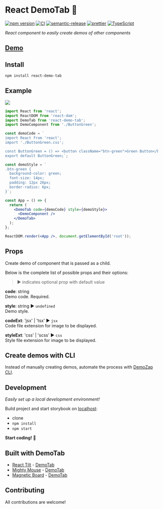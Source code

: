 # React DemoTab 📑

[![npm version][npm-badge]][npm-url]
[![CI][build-badge]][build-url]
[![semantic-release][semantic-badge]][semantic-url]
[![prettier][prettier-badge]][prettier-url]
[![TypeScript][typescript-badge]][typescript-url]

_React component to easily create demos of other components_

## [Demo](https://mkosir.github.io/react-demo-tab)

## Install

```bash
npm install react-demo-tab
```

## Example

[![](demo-tab.gif)](https://mkosir.github.io/react-demo-tab/?path=/story/examples--button-green-jsx-css)

```jsx
import React from 'react';
import ReactDOM from 'react-dom';
import DemoTab from 'react-demo-tab';
import DemoComponent from './ButtonGreen';

const demoCode = `
import React from 'react';
import './ButtonGreen.css';

const ButtonGreen = () => <button className="btn-green">Green Button</button>;
export default ButtonGreen;`;

const demoStyle = `
.btn-green {
  background-color: green;
  font-size: 14px;
  padding: 12px 26px;
  border-radius: 6px;
}`;

const App = () => {
  return (
    <DemoTab code={demoCode} style={demoStyle}>
      <DemoComponent />
    </DemoTab>
  );
};

ReactDOM.render(<App />, document.getElementById('root'));
```

## Props

Create demo of component that is passed as a child.

Below is the complete list of possible props and their options:

> ▶︎ indicates optional prop with default value

**code**: string  
Demo code. Required.

**style**: string ▶︎ `undefined`  
Demo style.

**codeExt**: 'jsx' | 'tsx' ▶︎ `jsx`  
Code file extension for image to be displayed.

**styleExt**: 'css' | 'scss' ▶︎ `css`  
Style file extension for image to be displayed.

## Create demos with CLI

Instead of manually creating demos, automate the process with [DemoZap CLI](https://github.com/mkosir/demozap).

## Development

_Easily set up a local development environment!_

Build project and start storybook on [localhost](http://localhost:9009):

- clone
- `npm install`
- `npm start`

**Start coding!** 🎉

## Built with DemoTab

- [React Tilt](https://github.com/mkosir/react-parallax-tilt) - [DemoTab](https://mkosir.github.io/react-parallax-tilt)
- [Mighty Mouse](https://github.com/mkosir/react-hook-mighty-mouse) - [DemoTab](https://mkosir.github.io/react-hook-mighty-mouse)
- [Magnetic Board](https://github.com/mkosir/react-magnetic-board) - [DemoTab](https://mkosir.github.io/react-magnetic-board)

## Contributing

All contributions are welcome!

[npm-url]: https://www.npmjs.com/package/react-demo-tab
[npm-badge]: https://img.shields.io/npm/v/react-demo-tab.svg
[build-badge]: https://github.com/mkosir/react-demo-tab/actions/workflows/main.yml/badge.svg
[build-url]: https://github.com/mkosir/react-demo-tab/actions/workflows/main.yml
[semantic-badge]: https://img.shields.io/badge/%20%20%F0%9F%93%A6%F0%9F%9A%80-semantic--release-e10079.svg
[semantic-url]: https://github.com/semantic-release/semantic-release
[prettier-badge]: https://img.shields.io/badge/code_style-prettier-ff69b4.svg
[prettier-url]: https://github.com/prettier/prettier
[typescript-badge]: https://badges.frapsoft.com/typescript/code/typescript.svg?v=101
[typescript-url]: https://github.com/microsoft/TypeScript
